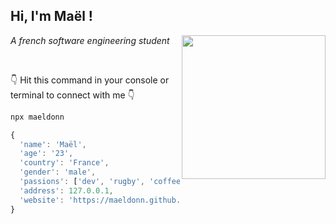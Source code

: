 <h2> Hi, I'm Maël !</h2>
<img align='right' src="https://i.pinimg.com/originals/48/e3/03/48e303bf57f8ad627c73a0e0e30f5f33.gif" width="230">
<p><em>A french software engineering student</em></p>
<br>

👇 Hit this command in your console or terminal to connect with me 👇

```bash
npx maeldonn
```

```javascript
{
  'name': 'Maël',
  'age': '23',
  'country': 'France',
  'gender': 'male',
  'passions': ['dev', 'rugby', 'coffee'],
  'address': 127.0.0.1,
  'website': 'https://maeldonn.github.io'
}
```